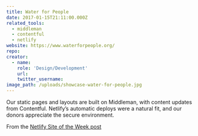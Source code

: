 ```yaml
---
title: Water for People
date: 2017-01-15T21:11:00.000Z
related_tools:
  - middleman
  - contentful
  - netlify
website: https://www.waterforpeople.org/
repo:
creator:
  - name:
    role: 'Design/Development'
    url:
    twitter_username:
image_path: /uploads/showcase-water-for-people.jpg
---
```

Our static pages and layouts are built on Middleman, with content updates from Contentful. Netlify’s automatic deploys were a natural fit, and our donors appreciate the secure environment.

From the [Netlify Site of the Week post](https://www.netlify.com/site-of-the-week/water-for-people/)
